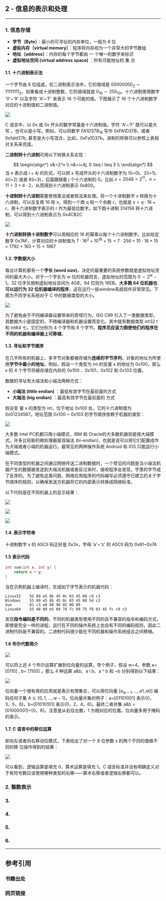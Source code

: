 ## 2 - 信息的表示和处理

---

### 1. 信息存储

- **字节（Byte）**：最小的可寻址的内存单位，一般为 8 位
- **虚拟内存（virtual memory）**：程序将内存视为一个非常大的字节数组
- **地址（address）**：内存的每个字节都由 一 个唯一的数字来标识
- **虚拟地址空间 (virtual address space)** ：所有可能地址的 集 合

#### 1.1. 十六进制表示法

一个字节由 8 位组成，在二进制表示法中，它的值域是 $00000000_2 \sim 11111111_2$。如果看成十进制整数，它的值域就是 $0_{10} \sim 255_{10}$。十六进制使用数字 '0'~'9' 以及字符 'A'~'F' 来表示 16  个可能的值。下图展示了 16 个十六进制数字对应的十进制值和二进制值。

![](/images/CSAPP/Pasted%20image%2020250111195718.png)

C 语言中，以 0x 或 0x 开头的数字常量是十六进制值。字符 'A'~'F' 既可以是大写 ，也可以是小写。例如，可以将数字 $FA1D37B_{16}$ 写作 0xFA1D37B，或者 0xfald37b, 甚至是大小写混合，比如，0xFa1D37b。进制的转换可以参照上表相对关系来完成。

**二进制转十六进制**可用以下转换关系实现：

$$
\begin{align*} 
x&=2^n \\
n&=i+4j, 0 \leq i \leq 3 \\
\end{align*}
$$
当 n 表示成 $i+4j$ 的形式，可以把 x 写成开头的十六进制数字为 1(i=0)、2(i=1)、4(i=2) 或者 8(i=3)，后面跟随着 j 个十六进制的 0。比如 $x=2048=2^{11}，n=11=3+ 4 \cdot 2$，从而得到十六进制表示 0x800。

**十进制转十六进制**需要使用乘法或者除法来处理。将一个十进制数字 x 转换为十六进制，可以反复用 16 除 x，得到一个商 q 和一个余数 r，也就是 $x=q \cdot 16+r$，用十六进制数字表示的 r 作为最低位数字。如下图十进制 314156 转十六进制，可以得到十六进制表示为 0x4CB2C

![](/images/CSAPP/Pasted%20image%2020250111201523.png)

**十六进制转换十进制数字**可以用相应的 16 的幂乘以每个十六进制数字。比如给定数字 0x7AF，计算对应的十进制值为 $7 \cdot 16^2+10^{16}+15=7 \cdot 256+10 \cdot 16+15=1792+160+15=1967$

#### 1.2. 字数据大小

每台计算机都有一个**字长 (word size)**，决定的最重要的系统参数就是虚拟地址空间的最大大小。对于一个字长为 w 位的机器而言，虚拟地址的范围为 $0 \sim 2^w-1$。32 位字长限制虚拟地址空间为 4GB，64 位则为 16EB。**大多数 64 位机器也可以运行为 32 位机器编译的程序**，这在运行一些window系统软件非常常见。下图为不同字长系统对于 C 中的数据类型的大小。

![](/images/CSAPP/Pasted%20image%2020250111202742.png)

为了避免由于不同编译器设置带来的奇怪行为，ISO C99 引入了一类数据类型，其数据大小是固定的，不随编译器和机器设置而变化。其中就有数据类型 int32 t 和 int64 七，它们分别为 4 个字节和 8 个字节。**程序员应该力图使他们的程序在不同的机器和编译器上可移植**。

#### 1.3. 寻址和字节顺序

在几乎所有的机器上，多字节对象都被存储为**连续的字节序列**，对象的地址为所使用**字节中最小的地址**。例如，假设一个类型为 int 的变量 x 的地址为 0x100，那么 x 的 4 个字节将被存储在内存的 0x100 、0x101、0x102 和 0x103 位置。

数据的寻址有大端法和小端法两种方式：

- **小端法 (little endian)** ：最低有效字节在最前面的方式
- **大端法 (big endian)** ：最高有效字节在最前面的 方式

假设变 量 x 的类型为 int，位于地址 0x100 处，它的十六进制值为 0x01234567。地址范围 0x100 ~ 0x103 的字节顺序依赖于机器的类型：

![](/images/CSAPP/Pasted%20image%2020250111203534.png)

大多数 Intel PC机都只用小端模式，IBM 和 Oracle的大多数机器则是按大端模式。许多比较新的微处理器是双端法 (bi-endian)，也就是说可以把它们配置成作为大端或者小端的机器运行。最常见的两种操作系统 Android 和 IOS 只能运行小端模式。

在不同类型的机器之间通过网络传送二进制数据时，一个常见的问题是当小端法机器产生的数据被发送到大端法机器或者反过来时，接收程序会发现，字里的字节成了反序的。为了避免这类问题，网络应用程序的代码编写必须遵守已建立的关于字节顺序的规则，以确保发送方机器将它的内部表示转换成网络标准。

以下代码是在不同机器上的显示结果：

![](/images/CSAPP/Pasted%20image%2020250111204837.png)

![](/images/CSAPP/Pasted%20image%2020250111204856.png)

![](/images/CSAPP/Pasted%20image%2020250111204920.png)

#### 1.4. 表示字符串

十进制数字 x 的 ASCII 码正好是 0x3x，字母 'a'~'z' 的 ASCII 码为 0x61~0x7A

#### 1.5 表示代码

```C
int sum(int x, int y) {
	return x + y;
}
```

当在示例机器上编译时，生成如下字节表示的机器代码：

```text
Linux32    55 89 e5 8b 45 0c 03 45 08 c9 c3
Windows    55 89 e5 8b 45 0c 03 45 08 5d c3
Sun        81 c3 e0 08 90 02 00 09
Linux64    55 48 89 e5 89 7d fc 89 75 f8 03 45 fc c9 c3
```

发现**指令编码是不同的**。不同的机器类型使用不同的且不兼容的指令和编码方式，即使是完全一样的进程，运行在不同的操作系统上也会有不同的编码规则，因此二进制代码是不兼容的。二进制代码很少能在不同机器和操作系统组合之间移植。

#### 1.6 布尔代数简介

![](images/CSAPP/Pasted%20image%2020250111210326.png)

可以将上述 4 个布尔运算扩展到位向量的运算。举个例子，假设 w=4，参数 a= [0110] , b= [1100] 。那么 4 种运算 a&b、a l b、a ^ b 和 ~b 分别得到以下结果：

![](/images/CSAPP/Pasted%20image%2020250111210459.png)

位向量一个很有用的应用就是表示有限集合，可以用位向量 $[a_{w−1}, ..., a1, a0]$ 编码任何子集 $A \subseteq \{0,1,...,w-1\}$。位向量并集的例子：a=[01101001] 表示{0，3，5，6}，b=[01010101] 表示{0，2，4，6}。最终二者并集 a&b =[01000001]={0，6}。注意是从右往左数，1 为相对应的位置。位向量多用于掩码的表示。

#### 1.7. C 语言中的移位运算

即向左或者向右移动位模式，下表给出了对一个 8 位参数 x 的两个不同的值做不同的移
位操作得到的结果：

![](/images/CSAPP/Pasted%20image%2020250111211849.png)

可以看到，逻辑运算是填充 0，算术运算是填充 1。C 语言标准并没有明确定义对于有符号数应该使用哪种类型的右移——算术右移或者逻辑右移都可以。

### 2. 整数表示

### 3. 

### 4. 

### 5. 

### 6. 

---

## 参考引用

### 书籍出处

### 网页链接

